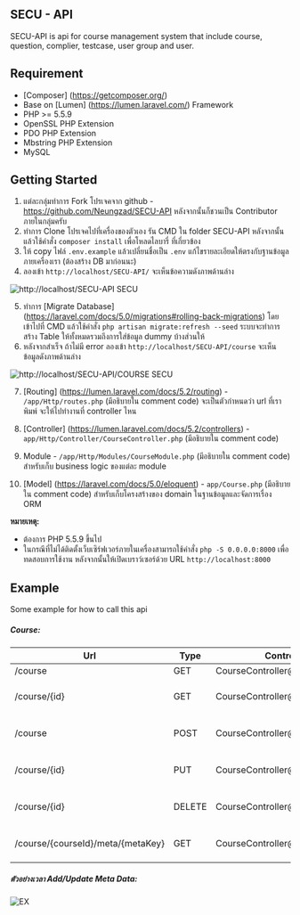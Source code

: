 ## SECU - API

SECU-API is api for course management system that include course, question, complier, testcase, user group and user. 

## Requirement

- [Composer] (https://getcomposer.org/)
- Base on [Lumen] (https://lumen.laravel.com/) Framework
- PHP >= 5.5.9
- OpenSSL PHP Extension
- PDO PHP Extension
- Mbstring PHP Extension
- MySQL

## Getting Started

1. แต่ละกลุ่มทำการ Fork โปรเจคจาก github - https://github.com/Neungzad/SECU-API หลังจากนั้นก็ชวนเป็น Contributor ภายในกลุ่มครับ
2. ทำการ Clone โปรเจคไปที่เครื่องของตัวเอง รัน CMD ใน folder SECU-API หลังจากนั้นแล้วใช้คำสั่ง `composer install` เพื่อโหลดไลบารี่ ที่เกี่ยวข้อง
3. ให้ copy ไฟล์ `.env.example` แล้วเปลี่ยนชื่อเป็น `.env` แก้ไขรายละเอียดให้ตรงกับฐานข้อมูลภายเครื่องเรา (ต้องสร้าง DB มาก่อนนะ) 
4. ลองเข้า `http://localhost/SECU-API/` จะเห็นข้อความดังภาพด้านล่าง

![http://localhost/SECU-API SECU](https://dl.dropboxusercontent.com/u/492974/sdd/empty-page.png)

5. ทำการ [Migrate Database] (https://laravel.com/docs/5.0/migrations#rolling-back-migrations) โดย เข้าไปที่ CMD แล้วใช้คำสั่ง `php artisan migrate:refresh --seed` ระบบจะทำการสร้าง Table ให้ทั้งหมดรวมถึงการใส่ข้อมูล dummy บ้างส่วนให้
6. หลังจากสำเร็จ ถ้าไม่มี error ลองเข้า `http://localhost/SECU-API/course` จะเห็นข้อมูลดังภาพด้านล่าง

![http://localhost/SECU-API/COURSE SECU](https://dl.dropboxusercontent.com/s/4afkgfqc8nl4f0m/01-course-all.png)	

7. [Routing] (https://lumen.laravel.com/docs/5.2/routing) - `/app/Http/routes.php` (มีอธิบายใน comment code) จะเป็นตัวกำหนดว่า url ที่เราพิมพ์ จะให้ไปทำงานที่ controller ไหน

8. [Controller] (https://lumen.laravel.com/docs/5.2/controllers) - `app/Http/Controller/CourseController.php` (มีอธิบายใน comment code) 

9. Module - `/app/Http/Modules/CourseModule.php` (มีอธิบายใน comment code) สำหรับเก็บ business logic ของแต่ละ module 

10. [Model] (https://laravel.com/docs/5.0/eloquent) - `app/Course.php` (มีอธิบายใน comment code) สำหรับเก็บโครงสร้างของ domain ในฐานข้อมูลและจัดการเรื่อง ORM 

**หมายเหตุ:** 
- ต้องการ PHP 5.5.9 ขึ้นไป
- ในกรณีที่ไม่ได้ติดตั้งเว็บเซิร์ฟเวอร์ภายในเครื่องสามารถใช้คำสั่ง `php -S 0.0.0.0:8000` เพื่อทดสอบการใช้งาน หลังจากนั้นให้เปิดเบราว์เซอร์ด้วย URL `http://localhost:8000`

## Example

Some example for how to call this api

##### Course:
| Url | Type | Controller | Description |
|---------------|----------|--------------|----------------------------------------------------------------|
| /course | GET | CourseController@all | All Courses |
| /course/{id} | GET | CourseController@get | Fetch Courses By id  |
| /course | POST | CourseController@add | Create a course record |
| /course/{id} | PUT | CourseController@put | Update Course by id |
| /course/{id} | DELETE | CourseController@remove | Delete Courses by id |
| /course/{courseId}/meta/{metaKey} | GET | CourseController@getMetaByKey | [example] Get only meta value |

##### ตัวอย่างเวลา Add/Update Meta Data: 

![EX](https://dl.dropboxusercontent.com/s/2a3syezpt6su4q4/Meta-01.png)